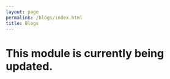 ```yaml
---
layout: page
permalink: /blogs/index.html
title: Blogs
---
```


# This module is currently being updated.
